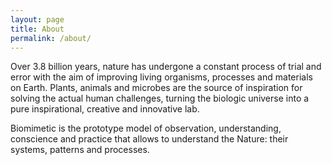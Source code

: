 ```yaml
---
layout: page
title: About
permalink: /about/
---
```


Over 3.8 billion years, nature has undergone a constant process of trial and error with the aim of improving living organisms, processes and materials on Earth. Plants, animals and microbes are the source of inspiration for solving the actual human challenges, turning the biologic universe into a pure inspirational, creative and innovative lab.

Biomimetic is the prototype model of observation, understanding, conscience and practice that allows to understand the Nature: their systems,  patterns and  processes.